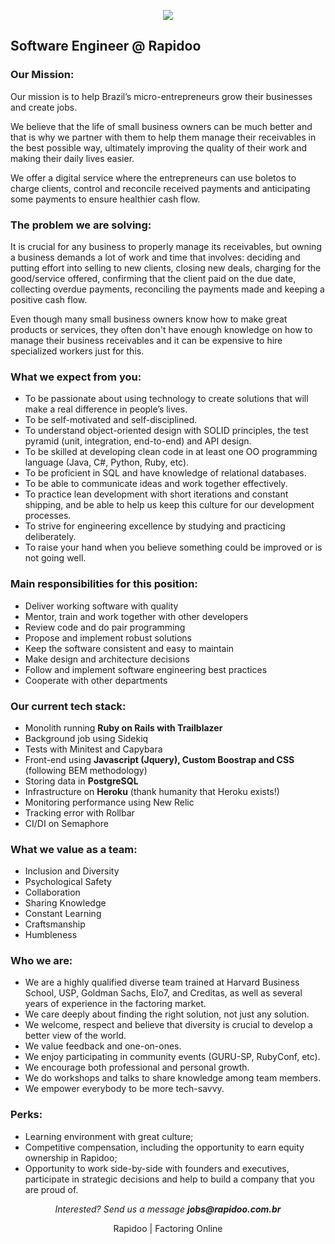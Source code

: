 <p align="center">
<img src="https://rapidoobr.s3.amazonaws.com/assets/images/logo-rapidoo-site.svg">
</p>

## Software Engineer @ Rapidoo

### Our Mission:
Our mission is to help Brazil’s micro-entrepreneurs grow their businesses and create jobs. 

We believe that the life of small business owners can be much better and that is why we partner with them to help them manage their receivables in the best possible way, ultimately improving the quality of their work and making their daily lives easier. 

We offer a digital service where the entrepreneurs can use boletos to charge clients, control and reconcile received payments and anticipating some payments to ensure healthier cash flow.

### The problem we are solving:
It is crucial for any business to properly manage its receivables, but owning a business demands a lot of work and time that involves: deciding and putting effort into selling to new clients, closing new deals, charging for the good/service offered, confirming that the client paid on the due date, collecting overdue payments, reconciling the payments made and keeping a positive cash flow.

Even though many small business owners know how to make great products or services, they often don't have enough knowledge on how to manage their business receivables and it can be expensive to hire specialized workers just for this. 

### What we expect from you:
- To be passionate about using technology to create solutions that will make a real difference in people’s lives.
- To be self-motivated and self-disciplined.
- To understand object-oriented design with SOLID principles, the test pyramid (unit, integration, end-to-end) and API design. 
- To be skilled at developing clean code in at least one OO programming language (Java, C#, Python, Ruby, etc).
- To be proficient in SQL and have knowledge of relational databases.
- To be able to communicate ideas and work together effectively.
- To practice lean development with short iterations and constant shipping, and be able to help us keep this culture for our development processes.
- To strive for engineering excellence by studying and practicing deliberately.
- To raise your hand when you believe something could be improved or is not going well.

### Main responsibilities for this position:	
- Deliver working software with quality
- Mentor, train and work together with other developers
- Review code and do pair programming
- Propose and implement robust solutions
- Keep the software consistent and easy to maintain
- Make design and architecture decisions
- Follow and implement software engineering best practices
- Cooperate with other departments

### Our current tech stack:
- Monolith running **Ruby on Rails with Trailblazer**
- Background job using Sidekiq
- Tests with Minitest and Capybara
- Front-end using **Javascript (Jquery), Custom Boostrap and CSS** (following BEM methodology)
- Storing data in **PostgreSQL**
- Infrastructure on **Heroku** (thank humanity that Heroku exists!)
- Monitoring performance using New Relic
- Tracking error with Rollbar
- CI/DI on Semaphore

### What we value as a team:
- Inclusion and Diversity
- Psychological Safety 
- Collaboration
- Sharing Knowledge
- Constant Learning
- Craftsmanship
- Humbleness

### Who we are:
- We are a highly qualified diverse team trained at Harvard Business School, USP, Goldman Sachs, Elo7, and Creditas, as well as several years of experience in the factoring market.
- We care deeply about finding the right solution, not just any solution.
- We welcome, respect and believe that diversity is crucial to develop a better view of the world.
- We value feedback and one-on-ones.
- We enjoy participating in community events (GURU-SP, RubyConf, etc).
- We encourage both professional and personal growth.
- We do workshops and talks to share knowledge among team members.
- We empower everybody to be more tech-savvy.

### Perks:
- Learning environment with great culture;
- Competitive compensation, including the opportunity to earn equity ownership in Rapidoo;
- Opportunity to work side-by-side with founders and executives, participate in strategic decisions and help to build a company that you are proud of.

<p align="center">
<i>Interested? Send us a message <b>jobs@rapidoo.com.br</b></i>
</p>

<p align="center">
Rapidoo | Factoring Online
</p>
